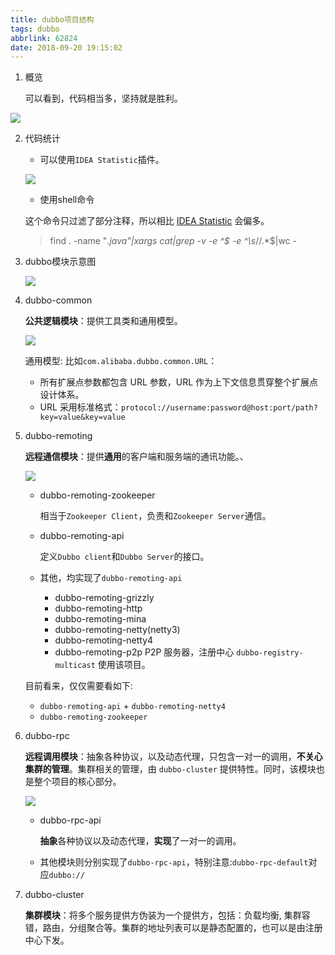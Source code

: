 ```yaml
---
title: dubbo项目结构
tags: dubbo
abbrlink: 62824
date: 2018-09-20 19:15:02
---
```


1. 概览

   可以看到，代码相当多，坚持就是胜利。

![](/assets/dubbo/TIM截图20180920200955.png)

2. 代码统计

   - 可以使用`IDEA Statistic`插件。

   ![](/assets/dubbo/TIM截图20180921223152.png)

   - 使用shell命令

   这个命令只过滤了部分注释，所以相比 [IDEA Statistic](https://plugins.jetbrains.com/plugin/4509-statistic) 会偏多。

   > find . -name "*.java"|xargs cat|grep -v -e ^$ -e ^\s*\/\/.*$|wc -

3. dubbo模块示意图

   ![](/assets/dubbo/dubbo-modules.jpg)

4. dubbo-common

   **公共逻辑模块**：提供工具类和通用模型。

   ![](/assets/dubbo/TIM截图20180921224344.png)

   通用模型: 比如`com.alibaba.dubbo.common.URL`：

   - 所有扩展点参数都包含 URL 参数，URL 作为上下文信息贯穿整个扩展点设计体系。
   - URL 采用标准格式：`protocol://username:password@host:port/path?key=value&key=value`

5. dubbo-remoting

   **远程通信模块**：提供**通用**的客户端和服务端的通讯功能。、

   ![](/assets/dubbo/TIM截图20180921224942.png)

   * dubbo-remoting-zookeeper

     相当于`Zookeeper Client`，负责和`Zookeeper Server`通信。

   * dubbo-remoting-api

     定义`Dubbo client`和`Dubbo Server`的接口。

   * 其他，均实现了`dubbo-remoting-api`

      * dubbo-remoting-grizzly
      * dubbo-remoting-http
      * dubbo-remoting-mina
      * dubbo-remoting-netty(netty3)
      * dubbo-remoting-netty4
      * dubbo-remoting-p2p            P2P 服务器，注册中心 `dubbo-registry-multicast` 使用该项目。

   目前看来，仅仅需要看如下:

   * `dubbo-remoting-api` + `dubbo-remoting-netty4`
   * `dubbo-remoting-zookeeper`

6. dubbo-rpc

   **远程调用模块**：抽象各种协议，以及动态代理，只包含一对一的调用，**不关心集群的管理**。集群相关的管理，由 `dubbo-cluster` 提供特性。同时，该模块也是整个项目的核心部分。

   ![](/assets/dubbo/TIM截图20180923212827.png)

   * dubbo-rpc-api

     **抽象**各种协议以及动态代理，**实现**了一对一的调用。

   * 其他模块则分别实现了`dubbo-rpc-api`，特别注意:`dubbo-rpc-default`对应`dubbo://`

7. dubbo-cluster

   **集群模块**：将多个服务提供方伪装为一个提供方，包括：负载均衡, 集群容错，路由，分组聚合等。集群的地址列表可以是静态配置的，也可以是由注册中心下发。
